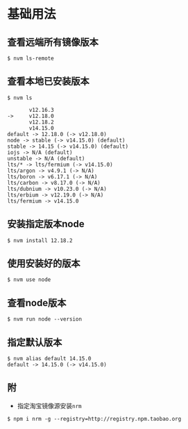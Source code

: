 # 基础用法

## 查看远端所有镜像版本

``` shell
$ nvm ls-remote
```

## 查看本地已安装版本

``` shell
$ nvm ls

       v12.16.3
->     v12.18.0
       v12.18.2
       v14.15.0
default -> 12.18.0 (-> v12.18.0)
node -> stable (-> v14.15.0) (default)
stable -> 14.15 (-> v14.15.0) (default)
iojs -> N/A (default)
unstable -> N/A (default)
lts/* -> lts/fermium (-> v14.15.0)
lts/argon -> v4.9.1 (-> N/A)
lts/boron -> v6.17.1 (-> N/A)
lts/carbon -> v8.17.0 (-> N/A)
lts/dubnium -> v10.23.0 (-> N/A)
lts/erbium -> v12.19.0 (-> N/A)
lts/fermium -> v14.15.0
```

## 安装指定版本node

``` shell
$ nvm install 12.18.2
```

## 使用安装好的版本

``` shell
$ nvm use node
```

## 查看node版本

``` shell
$ nvm run node --version
```

## 指定默认版本

``` shell
$ nvm alias default 14.15.0
default -> 14.15.0 (-> v14.15.0)
```

## 附

* 指定淘宝镜像源安装`nrm`

``` shell
$ npm i nrm -g --registry=http://registry.npm.taobao.org
```
